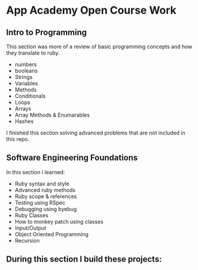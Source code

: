 # App Academy Open Course Work

## Intro to Programming
This section was more of a review of basic programming concepts and how they translate to ruby.

- numbers
- booleans
- Strings
- Variables
- Methods
- Conditionals
- Loops
- Arrays
- Array Methods & Enumarables
- Hashes

I finished this section solving advanced problems that are not included in this repo.

## Software Engineering Foundations

In this section I learned:

- Ruby syntax and style
- Advanced ruby methods
- Ruby scope & references
- Testing using RSpec
- Debugging using byebug
- Ruby Classes
- How to monkey patch using classes
- Input/Output
- Object Oriented Programming
- Recursion

## During this section I build these projects:
